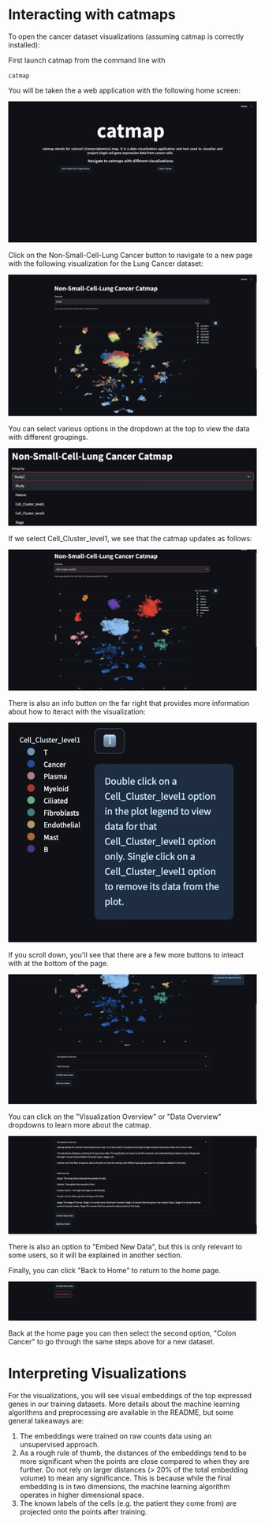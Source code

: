 # Interacting with catmaps

To open the cancer dataset visualizations (assuming catmap is correctly installed):

First launch catmap from the command line with

```
catmap
```

You will be taken the a web application with the following home screen:

![image](screenshots/home_page.png)

Click on the Non-Small-Cell-Lung Cancer button to navigate to a new page with the following visualization for the Lung Cancer dataset:

![image](screenshots/lung_cancer.png)

You can select various options in the dropdown at the top to view the data with different groupings. 

![image](screenshots/filter_options.png)

If we select Cell_Cluster_level1, we see that the catmap updates as follows:

![image](screenshots/new_filter_selection.png)

There is also an info button on the far right that provides more information about how to iteract with the visualization:

![image](screenshots/info_button.png)

If you scroll down, you'll see that there are a few more buttons to inteact with at the bottom of the page.

![image](screenshots/bottom_of_page.png)

You can click on the "Visualization Overview" or "Data Overview" dropdowns to learn more about the catmap.

![image](screenshots/expander_buttons.png)

There is also an option to "Embed New Data", but this is only relevant to some users, so it will be explained in another section. 

Finally, you can click "Back to Home" to return to the home page.

![image](screenshots/return_home.png)

Back at the home page you can then select the second option, "Colon Cancer" to go through the same steps above for a new dataset. 

# Interpreting Visualizations

For the visualizations, you will see visual embeddings of the top expressed genes in our training datasets. More details about the machine learning algorithms and preprocessing are available in the README, but some general takeaways are:

1. The embeddings were trained on raw counts data using an unsupervised approach.
2. As a rough rule of thumb, the distances of the embeddings tend to be more significant when the points are close compared to when they are further. Do not rely on larger distances (> 20% of the total embedding volume) to mean any significance. This is because while the final embedding is in two dimensions, the machine learning algorithm operates in higher dimensional space.
3. The known labels of the cells (e.g. the patient they come from) are projected onto the points after training.

